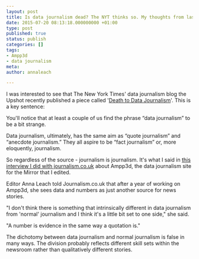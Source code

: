 ```yaml
---
layout: post
title: Is data journalism dead? The NYT thinks so. My thoughts from last year
date: 2015-07-20 08:13:18.000000000 +01:00
type: post
published: true
status: publish
categories: []
tags:
- Ampp3d
- data journalism
meta:
author: annaleach

---
```

I was interested to see that The New York Times' data journalism blog the Upshot recently published a piece called '[Death to Data Journalism](http://www.nytimes.com/2015/06/20/upshot/death-to-data-journalism.html?abt=0002&abg=0)'. This is a key sentence:
> 
You'll notice that at least a couple of us find the phrase “data journalism” to be a bit strange.

Data journalism, ultimately, has the same aim as “quote journalism” and “anecdote journalism.” They all aspire to be “fact journalism” or, more eloquently, journalism.

So regardless of the source - journalism is journalism. It's what I said in [this interview I did with journalism.co.uk](https://www.journalism.co.uk/news/the-tricky-line-in-tabloid-data-journalism-lessons-from-one-year-of-ampp3d/s2/a563530/) about Ampp3d, the data journalism site for the Mirror that I edited. 
> 
Editor Anna Leach told Journalism.co.uk that after a year of working on Ampp3d, she sees data and numbers as just another source for news stories.
>
"I don't think there is something that intrinsically different in data journalism from 'normal' journalism and I think it's a little bit set to one side," she said.
>
"A number is evidence in the same way a quotation is."

The dichotomy between data journalism and normal journalism is false in many ways. The division probably reflects different
 skill sets within the newsroom rather than qualitatively different stories.  
